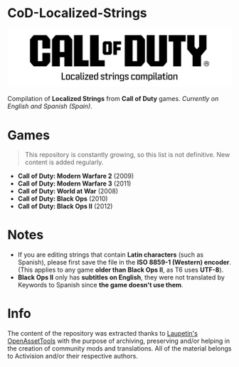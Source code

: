 # CoD-Localized-Strings
<picture>
  <source media="(prefers-color-scheme: dark)" srcset="https://github.com/atuburapaler/CoD-Localized-Strings/blob/main/Header.png">
  <source media="(prefers-color-scheme: light)" srcset="https://github.com/atuburapaler/CoD-Localized-Strings/blob/main/Header-Alt.png">
  <img alt="Main header." src="https://github.com/atuburapaler/CoD-Localized-Strings/blob/main/Header-Alt.png">
</picture>

Compilation of **Localized Strings** from **Call of Duty** games. _Currently on English and Spanish (Spain)_.

# Games
> This repository is constantly growing, so this list is not definitive. New content is added regularly.
* **Call of Duty: Modern Warfare 2** (2009)
* **Call of Duty: Modern Warfare 3** (2011)
* **Call of Duty: World at War** (2008)
* **Call of Duty: Black Ops** (2010)
* **Call of Duty: Black Ops II** (2012)
  
# Notes
* If you are editing strings that contain **Latin characters** (such as Spanish), please first save the file in the **ISO 8859-1 (Western) encoder**.
  (This applies to any game **older than Black Ops II**, as T6 uses **UTF-8**).
* **Black Ops II** only has **subtitles on English**, they were not translated by Keywords to Spanish since **the game doesn't use them**.

# Info
The content of the repository was extracted thanks to [Laupetin's OpenAssetTools](https://github.com/Laupetin/OpenAssetTools) with the purpose of archiving, preserving and/or helping in the creation of community mods and translations.
All of the material belongs to Activision and/or their respective authors.
